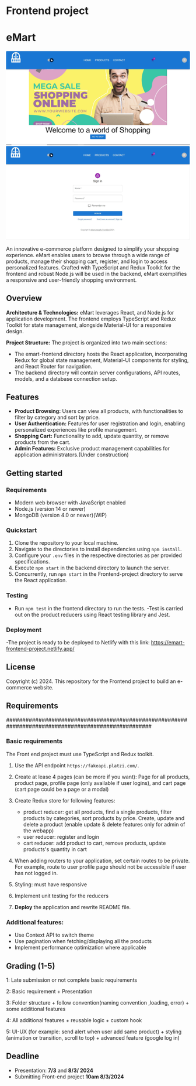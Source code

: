 # Frontend project

# eMart

![Homepage](./src/images/homepage.JPG)
![Login page](./src/images/loginn.JPG)

An innovative e-commerce platform designed to simplify your shopping experience. eMart enables users to browse through a wide range of products, manage their shopping cart, register, and login to access personalized features. Crafted with TypeScript and Redux Toolkit for the frontend and robust Node.js will be used in the backend, eMart exemplifies a responsive and user-friendly shopping environment.

## Overview

**Architecture & Technologies:** eMart leverages React, and Node.js for application development. The frontend employs TypeScript and Redux Toolkit for state management, alongside Material-UI for a responsive design.

**Project Structure:** The project is organized into two main sections:

- The emart-frontend directory hosts the React application, incorporating Redux for global state management, Material-UI components for styling, and React Router for navigation.
- The backend directory will contain server configurations, API routes, models, and a database connection setup.

## Features

- **Product Browsing:** Users can view all products, with functionalities to filter by category and sort by price.
- **User Authentication:** Features for user registration and login, enabling personalized experiences like profile management.
- **Shopping Cart:** Functionality to add, update quantity, or remove products from the cart.
- **Admin Features:** Exclusive product management capabilities for application administrators.(Under construction)

## Getting started

### Requirements

- Modern web browser with JavaScript enabled
- Node.js (version 14 or newer)
- MongoDB (version 4.0 or newer)(WIP)

### Quickstart

1. Clone the repository to your local machine.
2. Navigate to the directories to install dependencies using `npm install`.
3. Configure your `.env` files in the respective directories as per provided specifications.
4. Execute `npm start` in the backend directory to launch the server.
5. Concurrently, run `npm start` in the Frontend-project directory to serve the React application.

### Testing

- Run `npm test` in the frontend directory to run the tests.
  -Test is carried out on the product reducers using React testing library and Jest.

### Deployment

-The project is ready to be deployed to Netlify with this link: https://emart-frontend-project.netlify.app/

## License

Copyright (c) 2024.
This repository for the Frontend project to build an e-commerce website.

## Requirements

#####################################################################################################

### Basic requirements

The Front end project must use TypeScript and Redux toolkit.

1. Use the API endpoint `https://fakeapi.platzi.com/`.

2. Create at lease 4 pages (can be more if you want): Page for all products, product page, profile page (only available if user logins), and cart page (cart page could be a page or a modal)

3. Create Redux store for following features:

   - product reducer: get all products, find a single products, filter products by categories, sort products by price. Create, update and delete a product (enable update & delete features only for admin of the webapp)
   - user reducer: register and login
   - cart reducer: add product to cart, remove products, update products's quantity in cart

4. When adding routers to your application, set certain routes to be private. For example, route to user profile page should not be accessible if user has not logged in.

5. Styling: must have responsive

6. Implement unit testing for the reducers

7. **Deploy** the application and rewrite README file.

### Additional features:

- Use Context API to switch theme
- Use pagination when fetching/displaying all the products
- Implement performance optimization where applicable

## Grading (1-5)

1: Late submission or not complete basic requirements

2: Basic requirement + Presentation

3: Folder structure + follow convention(naming convention ,loading, error) + some additional features

4: All additional features + reusable logic + custom hook

5: UI-UX (for example: send alert when user add same product) + styling (animation or transition, scroll to top) + advanced feature (google log in)

## Deadline

- Presentation: **7/3** and **8/3/ 2024**
- Submitting Front-end project **10am 8/3/2024**
